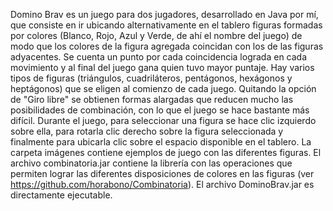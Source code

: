 Domino Brav es un juego para dos jugadores, desarrollado en Java por mí, que consiste en ir ubicando alternativamente en el tablero figuras formadas por colores (Blanco, Rojo, Azul y Verde, de ahí el nombre del juego) de modo que los colores de la figura agregada coincidan con los de las figuras adyacentes. Se cuenta un punto por cada coincidencia lograda en cada movimiento y al final del juego gana quien tuvo mayor puntaje. 
Hay varios tipos de figuras (triángulos, cuadriláteros, pentágonos, hexágonos y heptágonos) que se eligen al comienzo de cada juego. Quitando la opción de "Giro libre" se obtienen formas alargadas que reducen mucho las posibilidades de combinación, con lo que el juego se hace bastante más difícil.
Durante el juego, para seleccionar una figura se hace clic izquierdo sobre ella, para rotarla clic derecho sobre la figura seleccionada y finalmente para ubicarla clic sobre el espacio disponible en el tablero.
La carpeta imágenes contiene ejemplos de juego con las diferentes figuras.
El archivo combinatoria.jar contiene la librería con las operaciones que permiten lograr las diferentes disposiciones de colores en las figuras (ver https://github.com/horabono/Combinatoria).
El archivo DominoBrav.jar es directamente ejecutable.
